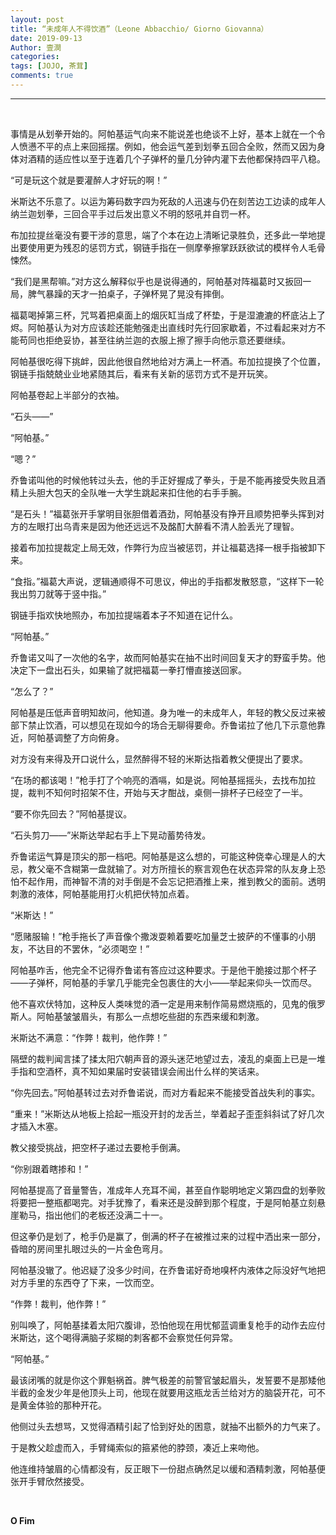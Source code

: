 ```yaml
---
layout: post
title: “未成年人不得饮酒”（Leone Abbacchio/ Giorno Giovanna）
date: 2019-09-13
Author: 壹澗
categories: 
tags: [JOJO, 茶茸]
comments: true
--- 
```


***

<br/>

事情是从划拳开始的。阿帕基运气向来不能说差也绝谈不上好，基本上就在一个令人愤懑不平的点上来回摇摆。例如，他会运气差到划拳五回合全败，然而又因为身体对酒精的适应性以至于连着几个子弹杯的量几分钟内灌下去他都保持四平八稳。

“可是玩这个就是要灌醉人才好玩的啊！”

米斯达不乐意了。以运为筹码数字四为死敌的人迅速与仍在刻苦边工边读的成年人纳兰迦划拳，三回合平手过后发出意义不明的怒吼并自罚一杯。

布加拉提丝毫没有要干涉的意思，端了个本在边上清晰记录胜负，还多此一举地提出要使用更为残忍的惩罚方式，钢链手指在一侧摩拳擦掌跃跃欲试的模样令人毛骨悚然。

“我们是黑帮嘛。”对方这么解释似乎也是说得通的，阿帕基对阵福葛时又扳回一局，脾气暴躁的天才一拍桌子，子弹杯晃了晃没有摔倒。

福葛喝掉第三杯，咒骂着把桌面上的烟灰缸当成了杯垫，于是湿漉漉的杯底沾上了烬。阿帕基认为对方应该趁还能勉强走出直线时先行回家歇着，不过看起来对方不能苟同也拒绝妥协，甚至往纳兰迦的衣服上擦了擦手向他示意还要继续。

阿帕基很吃得下挑衅，因此他很自然地给对方满上一杯酒。布加拉提换了个位置，钢链手指兢兢业业地紧随其后，看来有关新的惩罚方式不是开玩笑。

阿帕基卷起上半部分的衣袖。

“石头——”

“阿帕基。”

“嗯？”

乔鲁诺叫他的时候他转过头去，他的手正好握成了拳头，于是不能再接受失败且酒精上头胆大包天的全队唯一大学生跳起来扣住他的右手手腕。

“是石头！”福葛张开手掌明目张胆借着酒劲，阿帕基没有挣开且顺势把拳头挥到对方的左眼打出乌青来是因为他还远远不及酩酊大醉看不清人脸丢光了理智。

接着布加拉提裁定上局无效，作弊行为应当被惩罚，并让福葛选择一根手指被卸下来。

“食指。”福葛大声说，逻辑通顺得不可思议，伸出的手指都发散怒意，“这样下一轮我出剪刀就等于竖中指。”

钢链手指欢快地照办，布加拉提端着本子不知道在记什么。

“阿帕基。”

乔鲁诺又叫了一次他的名字，故而阿帕基实在抽不出时间回复天才的野蛮手势。他决定下一盘出石头，如果输了就把福葛一拳打懵直接送回家。

“怎么了？”

阿帕基是压低声音明知故问，他知道。身为唯一的未成年人，年轻的教父反过来被部下禁止饮酒，可以想见在现如今的场合无聊得要命。乔鲁诺拉了他几下示意他靠近，阿帕基调整了方向俯身。

对方没有来得及开口说什么，显然醉得不轻的米斯达指着教父便提出了要求。

“在场的都该喝！”枪手打了个响亮的酒嗝，如是说。阿帕基摇摇头，去找布加拉提，裁判不知何时招架不住，开始与天才酣战，桌侧一排杯子已经空了一半。

“要不你先回去？”阿帕基提议。

“石头剪刀——”米斯达举起右手上下晃动蓄势待发。

乔鲁诺运气算是顶尖的那一档吧。阿帕基是这么想的，可能这种侥幸心理是人的大忌，教父毫不含糊第一盘就输了。对方所擅长的察言观色在状态异常的队友身上恐怕不起作用，而神智不清的对手倒是不会忘记把酒推上来，推到教父的面前。透明刺激的液体，阿帕基能用打火机把伏特加点着。

“米斯达！”

“愿赌服输！”枪手拖长了声音像个撒泼耍赖着要吃加量芝士披萨的不懂事的小朋友，不达目的不罢休，“必须喝空！”

阿帕基咋舌，他完全不记得乔鲁诺有答应过这种要求。于是他干脆接过那个杯子——子弹杯，阿帕基的手掌几乎能完全包裹住的大小——举起来仰头一饮而尽。

他不喜欢伏特加，这种反人类味觉的酒一定是用来制作简易燃烧瓶的，见鬼的俄罗斯人。阿帕基皱皱眉头，有那么一点想吃些甜的东西来缓和刺激。

米斯达不满意：“作弊！裁判，他作弊！”

隔壁的裁判闻言揉了揉太阳穴朝声音的源头迷茫地望过去，凌乱的桌面上已是一堆手指和空酒杯，真不知如果届时安装错误会闹出什么样的笑话来。

“你先回去。”阿帕基转过去对乔鲁诺说，而对方看起来不能接受首战失利的事实。

“重来！”米斯达从地板上拾起一瓶没开封的龙舌兰，举着起子歪歪斜斜试了好几次才插入木塞。

教父接受挑战，把空杯子递过去要枪手倒满。

“你别跟着瞎掺和！”

阿帕基提高了音量警告，准成年人充耳不闻，甚至自作聪明地定义第四盘的划拳败将要把一整瓶都喝完。对手犹豫了，看来还是没醉到那个程度，于是阿帕基立刻悬崖勒马，指出他们的老板还没满二十一。

但这拳仍是划了，枪手仍是赢了，倒满的杯子在被推过来的过程中洒出来一部分，昏暗的房间里扎眼过头的一片金色弯月。

阿帕基没辙了。他迟疑了没多少时间，在乔鲁诺好奇地嗅杯内液体之际没好气地把对方手里的东西夺了下来，一饮而空。

“作弊！裁判，他作弊！”

别叫唤了，阿帕基揉着太阳穴腹诽，恐怕他现在用忧郁蓝调重复枪手的动作去应付米斯达，这个喝得满脑子浆糊的刺客都不会察觉任何异常。

“阿帕基。”

最该闭嘴的就是你这个罪魁祸首。脾气极差的前警官皱起眉头，发誓要不是那矮他半截的金发少年是他顶头上司，他现在就要用这瓶龙舌兰给对方的脑袋开花，可不是黄金体验的那种开花。

他侧过头去想骂，又觉得酒精引起了恰到好处的困意，就抽不出额外的力气来了。

于是教父趁虚而入，手臂绳索似的箍紧他的脖颈，凑近上来吻他。

他连维持皱眉的心情都没有，反正眼下一份甜点确然足以缓和酒精刺激，阿帕基便张开手臂欣然接受。

<br/>

**O Fim**